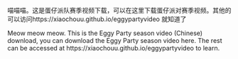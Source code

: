 喵喵喵。这是蛋仔派队赛季视频下载，可以在这里下载蛋仔派对赛季视频。其他的可以访问https://xiaochouu.github.io/eggypartyvideo 就知道了
<div>
Meow meow meow. This is the Eggy Party season video (Chinese) download, you can download the Eggy Party season video here. The rest can be accessed at https://xiaochouu.github.io/eggypartyvideo to learn.
